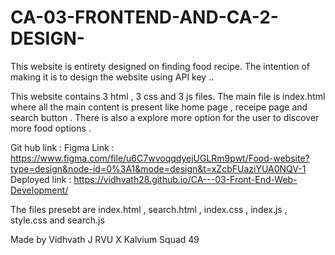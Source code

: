 # CA-03-FRONTEND-AND-CA-2-DESIGN-

This website is entirety designed on finding food recipe. The intention of making it is to design the website using API key ..

This website contains 3 html , 3 css and 3 js files. The main file is index.html where all the main content is present like home page , receipe page and search button . There is also a explore more option for the user to discover more food options .

Git hub link :  Figma Link : https://www.figma.com/file/u6C7wvoqqdyejUGLRm9pwt/Food-website?type=design&node-id=0%3A1&mode=design&t=xZcbFUaziYUA0NQV-1 Deployed link : https://vidhvath28.github.io/CA---03-Front-End-Web-Development/

The files presebt are index.html , search.html , index.css , index.js , style.css and search.js

Made by Vidhvath J RVU X Kalvium Squad 49
